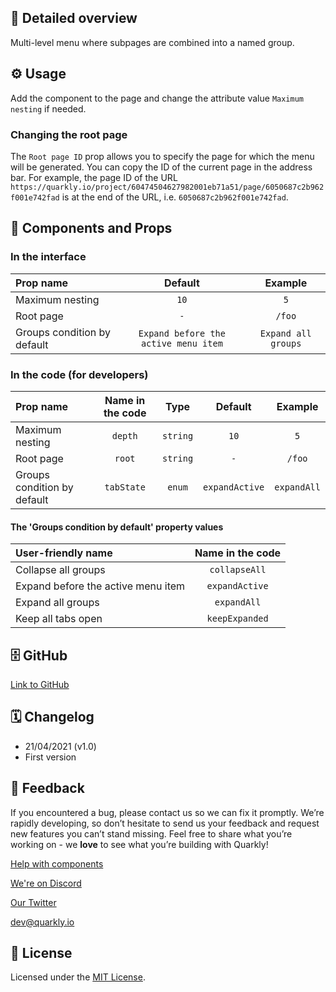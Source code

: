## 📖 Detailed overview

Multi-level menu where subpages are combined into a named group.

## ⚙️ Usage

Add the component to the page and change the attribute value `Maximum nesting` if needed.

### Changing the root page

The `Root page ID` prop allows you to specify the page for which the menu will be generated. You can copy the ID of the current page in the address bar. For example, the page ID of the URL `https://quarkly.io/project/60474504627982001eb71a51/page/6050687c2b962f001e742fad` is at the end of the URL, i.e. `6050687c2b962f001e742fad`.

## 🧩 Components and Props

### In the interface

| Prop name                   |               Default                |       Example       |
| :-------------------------- | :----------------------------------: | :-----------------: |
| Maximum nesting             |                 `10`                 |         `5`         |
| Root page                   |                 `-`                  |       `/foo`        |
| Groups condition by default | `Expand before the active menu item` | `Expand all groups` |

### In the code (for developers)

| Prop name                   | Name in the code |   Type   |    Default     |   Example   |
| :-------------------------- | :--------------: | :------: | :------------: | :---------: |
| Maximum nesting             |     `depth`      | `string` |      `10`      |     `5`     |
| Root page                   |      `root`      | `string` |      `-`       |   `/foo`    |
| Groups condition by default |    `tabState`    |  `enum`  | `expandActive` | `expandAll` |

#### The 'Groups condition by default' property values

| User-friendly name                 | Name in the code |
| :--------------------------------- | :--------------: |
| Collapse all groups                |  `collapseAll`   |
| Expand before the active menu item |  `expandActive`  |
| Expand all groups                  |   `expandAll`    |
| Keep all tabs open                 |  `keepExpanded`  |

## 🗄 GitHub

[Link to GitHub](https://github.com/quarkly/community-kit/blob/master/src/MenuWithGroups.js)

## 🗓 Changelog

-   21/04/2021 (v1.0)
-   First version

## 📮 Feedback

If you encountered a bug, please contact us so we can fix it promptly. We’re rapidly developing, so don’t hesitate to send us your feedback and request new features you can’t stand missing. Feel free to share what you’re working on - we **love** to see what you’re building with Quarkly!

[Help with components](https://community.quarkly.io/c/requests/11)

[We're on Discord](https://discord.gg/SuF9vCMJGW)

[Our Twitter](https://twitter.com/quarklyapp)

[dev@quarkly.io](mailto:dev@quarkly.io)

## 📝 License

Licensed under the [MIT License](https://raw.githubusercontent.com/quarkly/community-kit/master/LICENSE).
